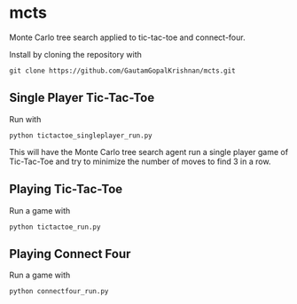 # mcts
Monte Carlo tree search applied to tic-tac-toe and connect-four.

Install by cloning the repository with

    git clone https://github.com/GautamGopalKrishnan/mcts.git


## Single Player Tic-Tac-Toe
Run with

    python tictactoe_singleplayer_run.py
    
This will have the Monte Carlo tree search agent run a single player game of Tic-Tac-Toe and try to minimize the number of moves to find 3 in a row.

## Playing Tic-Tac-Toe
Run a game with

    python tictactoe_run.py


## Playing Connect Four
Run a game with

    python connectfour_run.py
